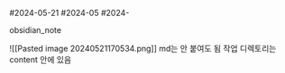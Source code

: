 #2024-05-21 #2024-05 #2024-

obsidian_note

![[Pasted image 20240521170534.png]] md는 안 붙여도 됨 작업 디렉토리는 content 안에 있음